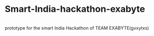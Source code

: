 # Smart-India-hackathon-exabyte
<br>
prototype for the smart India Hackathon of TEAM EXABYTE(gvxytxs)
